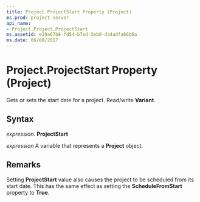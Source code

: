 ```yaml
---
title: Project.ProjectStart Property (Project)
ms.prod: project-server
api_name:
- Project.Project.ProjectStart
ms.assetid: e29a67b8-fd54-b7ed-3eb0-da4adfa66b6a
ms.date: 06/08/2017
---
```



# Project.ProjectStart Property (Project)

Gets or sets the start date for a project. Read/write  **Variant**.


## Syntax

 _expression_. **ProjectStart**

 _expression_ A variable that represents a **Project** object.


## Remarks

Setting  **ProjectStart** value also causes the project to be scheduled from its start date. This has the same effect as setting the **ScheduleFromStart** property to **True**.


